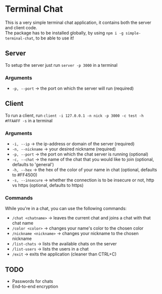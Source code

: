 # Terminal Chat
This is a very simple terminal chat application, it contains both the server and client code.  
The package has to be installed globally, by using ```npm i -g simple-terminal-chat```, to be able to use it!

## Server
To setup the server just run ```server -p 3000``` in a terminal

### Arguments
- ```-p, --port``` -> the port on which the server will run (required)

## Client
To run a client, run ```client -i 127.0.0.1 -n nick -p 3000 -c test -h #FFAAFF -s``` in a terminal

### Arguments
- ```-i, --ip``` -> the ip-address or domain of the server (required)
- ```-n, --nickname``` -> your desired nickname (required)
- ```-p, --port``` -> the port on which the chat server is running (optional)
- ```-c, --chat``` -> the name of the chat that you would like to join (optional, defaults to 'general')
- ```-h, --hex``` -> the hex of the color of your name in chat (optional, defaults to #FF4500)
- ```-s, --insecure``` -> whether the connection is to be insecure or not, http vs https (optional, defaults to https)

### Commands
While you're in a chat, you can use the following commands:
- ```/chat <chatname>``` -> leaves the current chat and joins a chat with that chat name
- ```/color <color>``` -> changes your name's color to the chosen color
- ```/nickname <nickname>``` -> changes your nickname to the chosen nickname
- ```/list-chats``` -> lists the available chats on the server
- ```/list-users``` -> lists the users in a chat
- ```/exit``` -> exits the application (cleaner than CTRL+C)

## TODO
- Passwords for chats
- End-to-end encryption

